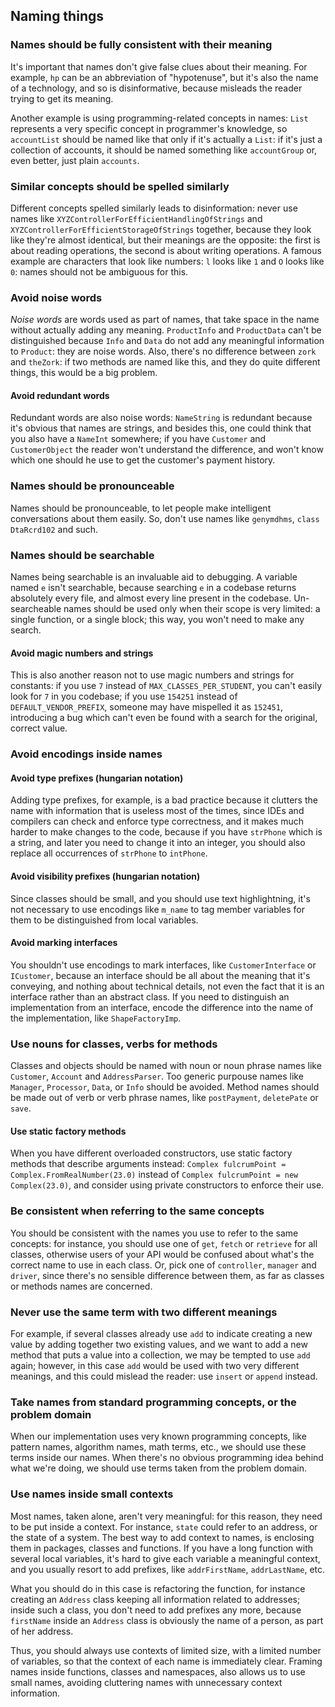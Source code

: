 ## Naming things

### Names should be fully consistent with their meaning
It's important that names don't give false clues about their meaning. For example, `hp` can be an abbreviation of "hypotenuse", but it's also the name of a technology, and so is disinformative, because misleads the reader trying to get its meaning.

Another example is using programming-related concepts in names: `List` represents a very specific concept in programmer's knowledge, so `accountList` should be named like that only if it's actually a `List`: if it's just a collection of accounts, it should be named something like `accountGroup` or, even better, just plain `accounts`.

### Similar concepts should be spelled similarly
Different concepts spelled similarly leads to disinformation: never use names like `XYZControllerForEfficientHandlingOfStrings` and `XYZControllerForEfficientStorageOfStrings` together, because they look like they're almost identical, but their meanings are the opposite: the first is about reading operations, the second is about writing operations. A famous example are characters that look like numbers: `l` looks like `1` and `O` looks like `0`: names should not be ambiguous for this.

### Avoid noise words
*Noise words* are words used as part of names, that take space in the name without actually adding any meaning. `ProductInfo` and `ProductData` can't be distinguished because `Info` and `Data` do not add any meaningful information to `Product`: they are noise words. Also, there's no difference between `zork` and `theZork`: if two methods are named like this, and they do quite different things, this would be a big problem.

#### Avoid redundant words
Redundant words are also noise words: `NameString` is redundant because it's obvious that names are strings, and besides this, one could think that you also have a `NameInt` somewhere; if you have `Customer` and `CustomerObject` the reader won't understand the difference, and won't know which one should he use to get the customer's payment history.

### Names should be pronounceable
Names should be pronounceable, to let people make intelligent conversations about them easily. So, don't use names like `genymdhms`, `class DtaRcrd102` and such.

### Names should be searchable
Names being searchable is an invaluable aid to debugging. A variable named `e` isn't searchable, because searching `e` in a codebase returns absolutely every file, and almost every line present in the codebase. Un-searcheable names should be used only when their scope is very limited: a single function, or a single block; this way, you won't need to make any search.

#### Avoid magic numbers and strings
This is also another reason not to use magic numbers and strings for constants: if you use `7` instead of `MAX_CLASSES_PER_STUDENT`, you can't easily look for `7` in you codebase; if you use `154251` instead of `DEFAULT_VENDOR_PREFIX`, someone may have mispelled it as `152451`, introducing a bug which can't even be found with a search for the original, correct value.

### Avoid encodings inside names

#### Avoid type prefixes (hungarian notation)
Adding type prefixes, for example, is a bad practice because it clutters the name with information that is useless most of the times, since IDEs and compilers can check and enforce type correctness, and it makes much harder to make changes to the code, because if you have `strPhone` which is a string, and later you need to change it into an integer, you should also replace all occurrences of `strPhone` to `intPhone`.

#### Avoid visibility prefixes (hungarian notation)
Since classes should be small, and you should use text highlightning, it's not necessary to use encodings like `m_name` to tag member variables for them to be distinguished from local variables.

#### Avoid marking interfaces
You shouldn't use encodings to mark interfaces, like `CustomerInterface` or `ICustomer`, because an interface should be all about the meaning that it's conveying, and nothing about technical details, not even the fact that it is an interface rather than an abstract class. If you need to distinguish an implementation from an interface, encode the difference into the name of the implementation, like `ShapeFactoryImp`.

### Use nouns for classes, verbs for methods
Classes and objects should be named with noun or noun phrase names like `Customer`, `Account` and `AddressParser`. Too generic purpouse names like `Manager`, `Processor`, `Data`, or `Info` should be avoided. Method names should be made out of verb or verb phrase names, like `postPayment`, `deletePate` or `save`.

#### Use static factory methods
When you have different overloaded constructors, use static factory methods that describe arguments instead: `Complex fulcrumPoint = Complex.FromRealNumber(23.0)` instead of `Complex fulcrumPoint = new Complex(23.0)`, and consider using private constructors to enforce their use.

### Be consistent when referring to the same concepts
You should be consistent with the names you use to refer to the same concepts: for instance, you should use one of `get`, `fetch` or `retrieve` for all classes, otherwise users of your API would be confused about what's the correct name to use in each class. Or, pick one of `controller`, `manager` and `driver`, since there's no sensible difference between them, as far as classes or methods names are concerned.

### Never use the same term with two different meanings
For example, if several classes already use `add` to indicate creating a new value by adding together two existing values, and we want to add a new method that puts a value into a collection, we may be tempted to use `add` again; however, in this case `add` would be used with two very different meanings, and this could mislead the reader: use `insert` or `append` instead.

### Take names from standard programming concepts, or the problem domain
When our implementation uses very known programming concepts, like pattern names, algorithm names, math terms, etc., we should use these terms inside our names. When there's no obvious programming idea behind what we're doing, we should use terms taken from the problem domain.

### Use names inside small contexts
Most names, taken alone, aren't very meaningful: for this reason, they need to be put inside a context. For instance, `state` could refer to an address, or the state of a system. The best way to add context to names, is enclosing them in packages, classes and functions. If you have a long function with several local variables, it's hard to give each variable a meaningful context, and you usually resort to add prefixes, like `addrFirstName`, `addrLastName`, etc. 

What you should do in this case is refactoring the function, for instance creating an `Address` class keeping all information related to addresses; inside such a class, you don't need to add prefixes any more, because `firstName` inside an `Address` class is obviously the name of a person, as part of her address.

Thus, you should always use contexts of limited size, with a limited number of variables, so that the context of each name is immediately clear. Framing names inside functions, classes and namespaces, also allows us to use small names, avoiding cluttering names with unnecessary context information.